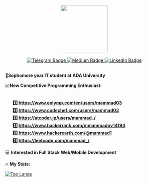 <div id="header" align="center">
  <img src="https://media.giphy.com/media/KEYMsj2LcXzfcTP5ii/giphy.gif" width="150"/>
</div>
<br>
<div id="badges" align="center">
	<a href="https://t.me/mammedd">
		  <img src="https://img.shields.io/badge/Telegram-blue?style=for-the-badge&logo=telegram&logoColor=white" alt="Telegram Badge"/>
	</a>
	<a href="https://medium.com/@mmammadov">
  <img src="https://img.shields.io/badge/Medium-black?style=for-the-badge&logo=medium&logoColor=white" alt="Medium Badge"/>
	</a>
	<a href="https://www.linkedin.com/in/mammad-mammadov/">
  <img src="https://img.shields.io/badge/LinkedIn-blue?style=for-the-badge&logo=linkedin&logoColor=white" alt="LinkedIn Badge"/>
	</a>
	
</div>
<br>

**🏫Sophomore year IT student at ADA University**

**📈New Competitive Programming Enthusiast: <br><br>
    <ul style="list-style: none;">1️⃣ https://www.eolymp.com/en/users/mammad03  <br>
    2️⃣ https://www.codechef.com/users/mammad03 <br>
    3️⃣ https://atcoder.jp/users/mammad_/ <br>
    4️⃣ https://www.hackerrank.com/mmammadov14194 <br>
    5️⃣ https://www.hackerearth.com/@mammad1 <br>
    6️⃣ https://leetcode.com/mammad_/ </ul>**
		

💻 **Interested in Full Stack Web/Mobile Development**

:fire: **My Stats:**

[![Top Langs](https://github-readme-stats.vercel.app/api/top-langs/?username=mammadmammadov&layout=compact&theme=vision-friendly-dark)](https://github.com/anuraghazra/github-readme-stats)




